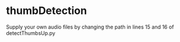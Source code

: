 # thumbDetection

Supply your own audio files by changing the path in lines 15 and 16 of detectThumbsUp.py
